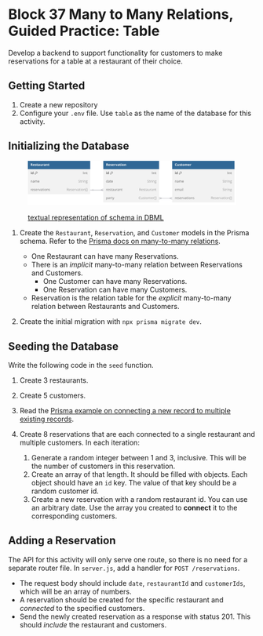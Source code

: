# Block 37 Many to Many Relations, Guided Practice: Table
Develop a backend to support functionality for customers to make reservations for a table at a restaurant of their choice.

## Getting Started

1. Create a new repository 
2. Configure your `.env` file. Use `table` as the name of the database for this activity.

## Initializing the Database

<figure>

![Visualized schema. The textual representation in DBML is linked below.](/docs/schema.svg)

<figcaption>

[textual representation of schema in DBML](/docs/schema.dbml)

</figcaption>
</figure>

1. Create the `Restaurant`, `Reservation`, and `Customer` models in the Prisma schema. Refer to the [Prisma docs on many-to-many relations](https://www.prisma.io/docs/orm/prisma-schema/data-model/relations/many-to-many-relations).

   - One Restaurant can have many Reservations.
   - There is an _implicit_ many-to-many relation between Reservations and Customers.
     - One Customer can have many Reservations.
     - One Reservation can have many Customers.
   - Reservation is the relation table for the _explicit_ many-to-many relation between Restaurants and Customers.

2. Create the initial migration with `npx prisma migrate dev`.

## Seeding the Database

Write the following code in the `seed` function.

1.  Create 3 restaurants.
2.  Create 5 customers.
3.  Read the [Prisma example on connecting a new record to multiple existing records](https://www.prisma.io/docs/orm/prisma-client/queries/relation-queries#connect-multiple-records).
4.  Create 8 reservations that are each connected to a single restaurant and multiple customers. In each iteration:

    1. Generate a random integer between 1 and 3, inclusive. This will be the number of customers in this reservation.
    2. Create an array of that length. It should be filled with objects. Each object should have an `id` key. The value of that key should be a random customer id.
    3. Create a new reservation with a random restaurant id. You can use an arbitrary date. Use the array you created to **connect** it to the corresponding customers.

## Adding a Reservation

The API for this activity will only serve one route, so there is no need for a separate router file. In `server.js`, add a handler for `POST /reservations`.

- The request body should include `date`, `restaurantId` and `customerIds`, which will be an array of numbers.
- A reservation should be created for the specific restaurant and _connected_ to the specified customers.
- Send the newly created reservation as a response with status 201. This should _include_ the restaurant and customers.
